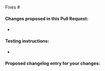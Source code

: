 Fixes #

#### Changes proposed in this Pull Request:

*

#### Testing instructions:

<!--
Add as many details as possible to help others reproduce the issue and test the fix.
"Before / After" screenshots can also be very helpful when the change is visual.

Would you like this feature to be tested by Beta testers as well?
Please add instructions to to-test.md in a new commit as part of your PR.
-->

*

<!-- Add the following only if this is meant to be in changelog -->
#### Proposed changelog entry for your changes:
